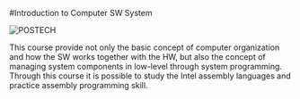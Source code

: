 #Introduction to Computer SW System

![POSTECH](https://img.shields.io/badge/CSED342-POSTECH%20Spring%202021-blue)

This course provide not only the basic concept of computer organization and how the SW works together with the HW, 
but also the concept of managing system components in low-level through system programming. 
Through this course it is possible to study the Intel assembly languages and practice assembly programming skill.
